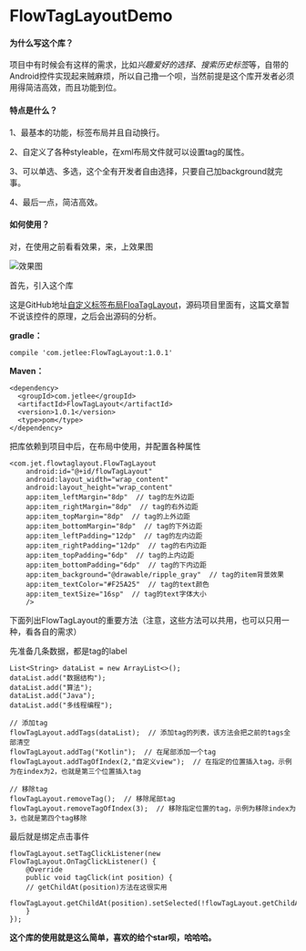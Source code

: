# FlowTagLayoutDemo

#### 为什么写这个库？

项目中有时候会有这样的需求，比如*兴趣爱好的选择、搜索历史标签*等，自带的Android控件实现起来贼麻烦，所以自己撸一个呗，当然前提是这个库开发者必须用得简洁高效，而且功能到位。

#### 特点是什么？

1、最基本的功能，标签布局并且自动换行。

2、自定义了各种styleable，在xml布局文件就可以设置tag的属性。

3、可以单选、多选，这个全有开发者自由选择，只要自己加background就完事。

4、最后一点，简洁高效。

#### 如何使用？

对，在使用之前看看效果，来，上效果图

![效果图](https://upload-images.jianshu.io/upload_images/5596129-ca5481c8dadc17bb.gif?imageMogr2/auto-orient/strip)


首先，引入这个库

这是GitHub地址[自定义标签布局FloaTagLayout](https://github.com/jetLee92/FlowTagLayoutDemo)，源码项目里面有，这篇文章暂不说该控件的原理，之后会出源码的分析。

**gradle：**

    compile 'com.jetlee:FlowTagLayout:1.0.1'

**Maven：**

    <dependency>
      <groupId>com.jetlee</groupId>
      <artifactId>FlowTagLayout</artifactId>
      <version>1.0.1</version>
      <type>pom</type>
    </dependency>

把库依赖到项目中后，在布局中使用，并配置各种属性

    <com.jet.flowtaglayout.FlowTagLayout
        android:id="@+id/flowTagLayout"
        android:layout_width="wrap_content"
        android:layout_height="wrap_content"
        app:item_leftMargin="8dp"  // tag的左外边距
        app:item_rightMargin="8dp"  // tag的右外边距
        app:item_topMargin="8dp"  // tag的上外边距
        app:item_bottomMargin="8dp"  // tag的下外边距
        app:item_leftPadding="12dp"  // tag的左内边距
        app:item_rightPadding="12dp"  // tag的右内边距
        app:item_topPadding="6dp"  // tag的上内边距
        app:item_bottomPadding="6dp"  // tag的下内边距
        app:item_background="@drawable/ripple_gray"  // tag的item背景效果
        app:item_textColor="#F25A25"  // tag的text颜色
        app:item_textSize="16sp"  // tag的text字体大小
	    />

下面列出FlowTagLayout的重要方法（注意，这些方法可以共用，也可以只用一种，看各自的需求）

先准备几条数据，都是tag的label

	List<String> dataList = new ArrayList<>();
	dataList.add("数据结构");
	dataList.add("算法");
	dataList.add("Java");
	dataList.add("多线程编程");

	// 添加tag
	flowTagLayout.addTags(dataList);  // 添加tag的列表，该方法会把之前的tags全部清空
	flowTagLayout.addTag("Kotlin");  // 在尾部添加一个tag
	flowTagLayout.addTagOfIndex(2,"自定义view");  // 在指定的位置插入tag，示例为在index为2，也就是第三个位置插入tag

	// 移除tag
	flowTagLayout.removeTag();  // 移除尾部tag
	flowTagLayout.removeTagOfIndex(3);  // 移除指定位置的tag，示例为移除index为3，也就是第四个tag移除

最后就是绑定点击事件

	flowTagLayout.setTagClickListener(new FlowTagLayout.OnTagClickListener() {
	    @Override
	    public void tagClick(int position) {
		// getChildAt(position)方法在这很实用
	        flowTagLayout.getChildAt(position).setSelected(!flowTagLayout.getChildAt(position).isSelected());
	    }
	});


**这个库的使用就是这么简单，喜欢的给个star呗，哈哈哈。**


